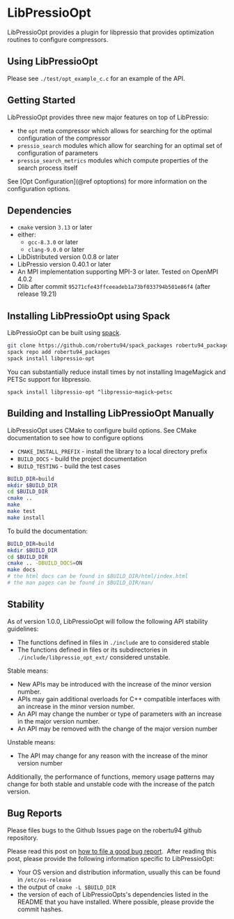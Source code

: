# LibPressioOpt

LibPressioOpt provides a plugin for libpressio that provides optimization routines to configure compressors.

## Using LibPressioOpt

Please see `./test/opt_example_c.c` for an example of the API.

## Getting Started

LibPressioOpt provides three new major features on top of LibPressio:


+ the `opt` meta compressor which allows for searching for the optimal configuration of the compressor
+ `pressio_search` modules which allow for searching for an optimal set of configuration of parameters
+ `pressio_search_metrics` modules which compute properties of the search process itself

See [Opt Configuration](@ref optoptions) for more information on the configuration options.

## Dependencies

+ `cmake` version `3.13` or later
+ either:
  + `gcc-8.3.0` or later
  + `clang-9.0.0` or later
+ LibDistributed version 0.0.8 or later
+ LibPressio version 0.40.1 or later
+ An MPI implementation supporting MPI-3 or later.  Tested on OpenMPI 4.0.2
+ Dlib after commit `95271cfe43ffceeadeb1a73bf033794b501e86f4` (after release 19.21)



## Installing LibPressioOpt using Spack

LibPressioOpt can be built using [spack](https://github.com/spack/spack/).

```bash
git clone https://github.com/robertu94/spack_packages robertu94_packages
spack repo add robertu94_packages
spack install libpressio-opt
```

You can substantially reduce install times by not installing ImageMagick and PETSc support for libpressio.

```
spack install libpressio-opt ^libpressio~magick~petsc
```


## Building and Installing LibPressioOpt Manually

LibPressioOpt uses CMake to configure build options.  See CMake documentation to see how to configure options

+ `CMAKE_INSTALL_PREFIX` - install the library to a local directory prefix
+ `BUILD_DOCS` - build the project documentation
+ `BUILD_TESTING` - build the test cases

```bash
BUILD_DIR=build
mkdir $BUILD_DIR
cd $BUILD_DIR
cmake ..
make
make test
make install
```

To build the documentation:


```bash
BUILD_DIR=build
mkdir $BUILD_DIR
cd $BUILD_DIR
cmake .. -DBUILD_DOCS=ON
make docs
# the html docs can be found in $BUILD_DIR/html/index.html
# the man pages can be found in $BUILD_DIR/man/
```


## Stability

As of version 1.0.0, LibPressioOpt will follow the following API stability guidelines:

+ The functions defined in files in `./include` are to considered stable
+ The functions defined in files or its subdirectories in `./include/libpressio_opt_ext/` considered unstable.

Stable means:

+ New APIs may be introduced with the increase of the minor version number.
+ APIs may gain additional overloads for C++ compatible interfaces with an increase in the minor version number.
+ An API may change the number or type of parameters with an increase in the major version number.
+ An API may be removed with the change of the major version number

Unstable means:

+ The API may change for any reason with the increase of the minor version number

Additionally, the performance of functions, memory usage patterns may change for both stable and unstable code with the increase of the patch version.


## Bug Reports

Please files bugs to the Github Issues page on the robertu94 github repository.

Please read this post on [how to file a good bug report](https://codingnest.com/how-to-file-a-good-bug-report/).  After reading this post, please provide the following information specific to LibPressioOpt:

+ Your OS version and distribution information, usually this can be found in `/etc/os-release`
+ the output of `cmake -L $BUILD_DIR`
+ the version of each of LibPressioOpts's dependencies listed in the README that you have installed. Where possible, please provide the commit hashes.

